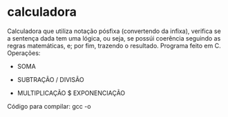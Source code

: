 # calculadora
Calculadora que utiliza notação pósfixa (convertendo da infixa), verifica se a sentença dada tem uma lógica, ou seja, se possúi coerência seguindo as regras matemáticas, e; por fim, trazendo o resultado.
Programa feito em C.
Operações:
  + SOMA
  - SUBTRAÇÃO
  / DIVISÃO
  * MULTIPLICAÇÃO
  $ EXPONENCIAÇÃO

Código para compilar:
gcc -o 
